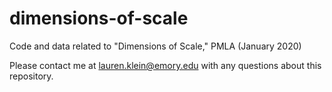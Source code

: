 # dimensions-of-scale
Code and data related to "Dimensions of Scale," PMLA (January 2020)

Please contact me at <lauren.klein@emory.edu> with any questions about this repository.
